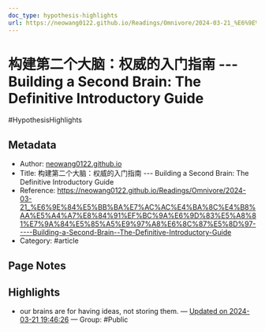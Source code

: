 ```yaml
---
doc_type: hypothesis-highlights
url: https://neowang0122.github.io/Readings/Omnivore/2024-03-21_%E6%9E%84%E5%BB%BA%E7%AC%AC%E4%BA%8C%E4%B8%AA%E5%A4%A7%E8%84%91%EF%BC%9A%E6%9D%83%E5%A8%81%E7%9A%84%E5%85%A5%E9%97%A8%E6%8C%87%E5%8D%97-----Building-a-Second-Brain--The-Definitive-Introductory-Guide
---
```


# 构建第二个大脑：权威的入门指南 --- Building a Second Brain: The Definitive Introductory Guide

#HypothesisHighlights

## Metadata
- Author: [neowang0122.github.io]()
- Title: 构建第二个大脑：权威的入门指南 --- Building a Second Brain: The Definitive Introductory Guide
- Reference: https://neowang0122.github.io/Readings/Omnivore/2024-03-21_%E6%9E%84%E5%BB%BA%E7%AC%AC%E4%BA%8C%E4%B8%AA%E5%A4%A7%E8%84%91%EF%BC%9A%E6%9D%83%E5%A8%81%E7%9A%84%E5%85%A5%E9%97%A8%E6%8C%87%E5%8D%97-----Building-a-Second-Brain--The-Definitive-Introductory-Guide
- Category: #article

## Page Notes
## Highlights
- our brains are for having ideas, not storing them. — [Updated on 2024-03-21 19:46:26](https://hyp.is/O3s3PufdEe6Zc5uu2mCoFw/neowang0122.github.io/Readings/Omnivore/2024-03-21_%E6%9E%84%E5%BB%BA%E7%AC%AC%E4%BA%8C%E4%B8%AA%E5%A4%A7%E8%84%91%EF%BC%9A%E6%9D%83%E5%A8%81%E7%9A%84%E5%85%A5%E9%97%A8%E6%8C%87%E5%8D%97-----Building-a-Second-Brain--The-Definitive-Introductory-Guide) — Group: #Public



